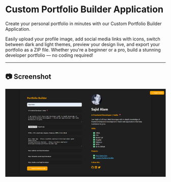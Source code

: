 # Custom Portfolio Builder Application
Create your personal portfolio in minutes with our Custom Portfolio Builder Application.

Easily upload your profile image, add social media links with icons, switch between dark and light themes, preview your design live, and export your portfolio as a ZIP file. Whether you're a beginner or a pro, build a stunning developer portfolio — no coding required!

---

## 📷 Screenshot

![Portfolio](images/screenshot.png)
